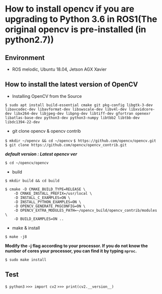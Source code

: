# How to install opencv if you are upgrading to Python 3.6 in ROS1(The original opencv is pre-installed (in python2.7))

## Environment

- ROS melodic, Ubuntu 18.04, Jetson AGX Xavier


## How to install the latest version of OpenCV

- Installing OpenCV from the Source
```
$ sudo apt install build-essential cmake git pkg-config libgtk-3-dev libavcodec-dev libavformat-dev libswscale-dev libv4l-dev libxvidcore-dev libx264-dev libjpeg-dev libpng-dev libtiff-dev gfortran openexr libatlas-base-dev python3-dev python3-numpy libtbb2 libtbb-dev libdc1394-22-dev
 ```

- git clone opencv & opencv contrib

```$ mkdir ~/opencv && cd ~/opencv```
```$ https://github.com/opencv/opencv.git ```
```$ git clone https://github.com/opencv/opencv_contrib.git```

***default version : Latest opencv ver***

```$ cd ~/opencv/opencv```

- build

```$ mkdir build && cd build```
```
$ cmake -D CMAKE_BUILD_TYPE=RELEASE \
    -D CMAKE_INSTALL_PREFIX=/usr/local \
    -D INSTALL_C_EXAMPLES=ON \
    -D INSTALL_PYTHON_EXAMPLES=ON \
    -D OPENCV_GENERATE_PKGCONFIG=ON \
    -D OPENCV_EXTRA_MODULES_PATH=~/opencv_build/opencv_contrib/modules \
    -D BUILD_EXAMPLES=ON .. 
```

- make & install

```$ make -j8 ```

**Modify the -j flag according to your processor. If you do not know the number of cores your processor, you can find it by typing ```nproc```.**

```$ sudo make install ```


## Test
```$ python3```
```>>> import cv2```
```>>> print(cv2.__version__)```
